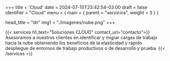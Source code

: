 +++
title = 'Cloud'
date = 2024-07-10T23:42:54-03:00
draft = false
identifier = "Cloud"
menu = { main = { parent = "servicios", weight = 3 } }


head_title  = "dn"
img1 = "./imagenes/nube.png"
+++


{{< services h1_text="Soluciones CLOUD" contact_url="contacto">}}
Asesoramos a nuestros clientes en identificar y migrar cargas de trabajo hacia la nube obteniendo los beneficios de la elasticidad y rápido despliegue de entornos de trabajo productivos o de desarrollo y prueba.
{{< /services >}}
